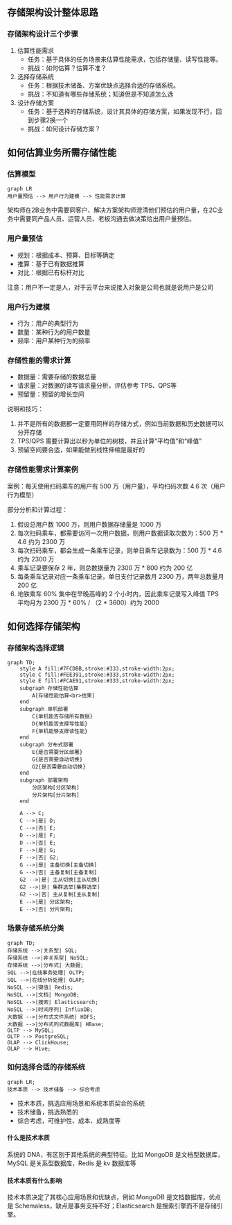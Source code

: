 ## 存储架构设计整体思路

### 存储架构设计三个步骤

1. 估算性能需求
   - 任务：基于具体的任务场景来估算性能需求，包括存储量、读写性能等。
   - 挑战：如何估算？估算不准？
2. 选择存储系统
   - 任务：根据技术储备、方案优缺点选择合适的存储系统。
   - 挑战：不知道有哪些存储系统；知道但是不知道怎么选
3. 设计存储方案
   - 任务：基于选择的存储系统，设计其具体的存储方案，如果发现不行，回到步骤2换一个
   - 挑战：如何设计存储方案？



## 如何估算业务所需存储性能

### 估算模型

```mermaid
graph LR
用户量预估 --> 用户行为建模 --> 性能需求计算
```

架构师在2B业务中需要同客户、解决方案架构师澄清他们预估的用户量，在2C业务中需要同产品人员、运营人员、老板沟通去做决策给出用户量预估。

### 用户量预估

- 规划：根据成本、预算、目标等确定
- 推算：基于已有数据推算
- 对比：根据已有标杆对比

注意：用户不一定是人，对于云平台来说接入对象是公司也就是说用户是公司



### 用户行为建模

- 行为：用户的典型行为
- 数量：某种行为的用户数量
- 频率：用户某种行为的频率



### 存储性能的需求计算

- 数据量：需要存储的数据总量
- 请求量：对数据的读写请求量分析，评估参考 TPS、QPS等
- 预留量：预留的增长空间

说明和技巧：

1. 并不是所有的数据都一定要用同样的存储方式，例如当前数据和历史数据可以分开存储
2. TPS/QPS 需要计算出以秒为单位的树枝，并且计算“平均值”和“峰值”
3. 预留空间要合适，如果能做到线性伸缩是最好的



### 存储性能需求计算案例

案例：每天使用扫码乘车的用户有 500 万（用户量），平均扫码次数 4.6 次（用户行为模型）

部分分析和计算过程：

1. 假设总用户数 1000 万，则用户数据存储量是 1000 万
2. 每次扫码乘车，都需要访问一次用户数据，则用户数据读取次数为：500 万 * 4.6 约为 2300 万
3. 每次扫码乘车，都会生成一条乘车记录，则单日乘车记录数为：500 万 * 4.6 约为 2300 万
4. 乘车记录要保存 2 年，则总数据量为 2300 万 * 800  约为 200 亿
5. 每条乘车记录对应一条乘车记录，单日支付记录数月 2300 万，两年总数量月 200 亿
6. 地铁乘车 60% 集中在早晚高峰的 2 个小时内，因此乘车记录写入峰值 TPS 平均月为 2300 万 * 60% / （2 * 3600）约为 2000



## 如何选择存储架构

### 存储架构选择逻辑

```mermaid
graph TD;
    style A fill:#7FCDBB,stroke:#333,stroke-width:2px;
    style C fill:#FEE391,stroke:#333,stroke-width:2px;
    style E fill:#FCAE91,stroke:#333,stroke-width:2px;
    subgraph 存储性能估算
        A[存储性能估算<br>结果] 
    end
    subgraph 单机部署
        C{单机能否存储所有数据}
        D{单机能否支撑写性能}
        F{单机能够支撑读性能}
    end
    subgraph 分布式部署
        E{是否需要分区部署}
        G{是否需要自动切换}
        G2{是否需要自动切换}
    end
    subgraph 部署架构
        分区架构[分区架构]
        分片架构[分片架构]
    end
    
    A --> C;
    C -->|是| D;
    C -->|否| E;
    D -->|是| F;
    D -->|否| E;
    F -->|是| G;
    F -->|否| G2;
    G -->|是| 主备切换[主备切换]
    G -->|否| 主备复制[主备复制]
    G2 -->|是| 主从切换[主从切换]
    G2 -->|是| 集群选举[集群选举]
    G2 -->|否| 主从复制[主从复制]
    E -->|是| 分区架构;
    E -->|否| 分片架构;

```

### 场景存储系统分类

```mermaid
graph TD;
存储系统 -->|关系型| SQL;
存储系统 -->|非关系型| NoSQL;
存储系统 -->|分布式| 大数据;
SQL -->|在线事务处理| OLTP;
SQL -->|在线分析处理| OLAP;
NoSQL -->|键值| Redis;
NoSQL -->|文档| MongoDB;
NoSQL -->|搜索| Elasticsearch;
NoSQL -->|时间序列| InfluxDB;
大数据 -->|分布式文件系统| HDFS;
大数据 -->|分布式列式数据库| HBase;
OLTP --> MySQL;
OLTP --> PostgreSQL;
OLAP --> ClickHouse;
OLAP --> Hive;

```

### 如何选择合适的存储系统

```mermaid
graph LR;
技术本质 --> 技术储备 --> 综合考虑
```

- 技术本质，挑选应用场景和系统本质契合的系统
- 技术储备，挑选熟悉的
- 综合考虑，可维护性、成本、成熟度等

#### 什么是技术本质

系统的 DNA，有区别于其他系统的典型特征。比如 MongoDB 是文档型数据库，MySQL 是关系型数据库，Redis 是 kv 数据库等



#### 技术本质有什么影响

技术本质决定了其核心应用场景和优缺点，例如 MongoDB 是文档数据库，优点是 Schemaless，缺点是事务支持不好；Elasticsearch 是搜索引擎而不是存储引擎。